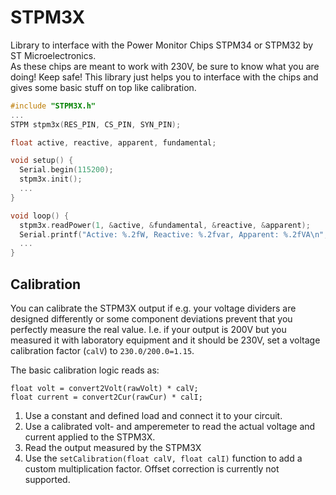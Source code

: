 # STPM3X
Library to interface with the Power Monitor Chips STPM34 or STPM32 by ST Microelectronics.\
As these chips are meant to work with 230V, be sure to know what you are doing! Keep safe! This library just helps you to interface with the chips and gives some basic stuff on top like calibration.

```C++
#include "STPM3X.h"
...
STPM stpm3x(RES_PIN, CS_PIN, SYN_PIN);

float active, reactive, apparent, fundamental;

void setup() {
  Serial.begin(115200);
  stpm3x.init();
  ...
}

void loop() {
  stpm3x.readPower(1, &active, &fundamental, &reactive, &apparent);
  Serial.printf("Active: %.2fW, Reactive: %.2fvar, Apparent: %.2fVA\n", active, reactive, apparent);
  ...
}
```

## Calibration

You can calibrate the STPM3X output if e.g. your voltage dividers are designed differently or some component deviations prevent that you perfectly measure the real value. 
I.e. if your output is 200V but you measured it with laboratory equipment and it should be 230V, set a voltage calibration factor (`calV`) to `230.0/200.0=1.15`.

The basic calibration logic reads as:
```
float volt = convert2Volt(rawVolt) * calV;
float current = convert2Cur(rawCur) * calI;
```

1. Use a constant and defined load and connect it to your circuit.
2. Use a calibrated volt- and amperemeter to read the actual voltage and current applied to the STPM3X.
3. Read the output measured by the STPM3X
4. Use the `setCalibration(float calV, float calI)` function to add a custom multiplication factor. Offset correction is currently not supported. 

